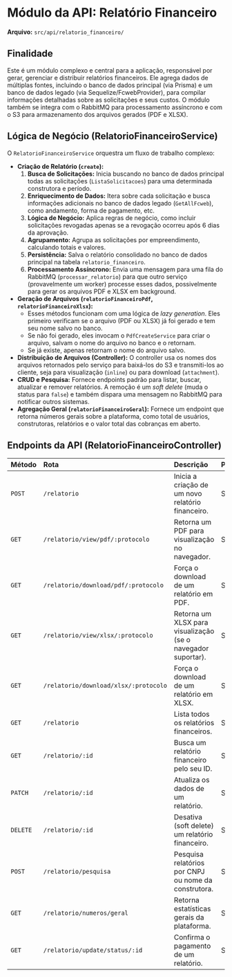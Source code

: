 
# Módulo da API: Relatório Financeiro

**Arquivo:** `src/api/relatorio_financeiro/`

## Finalidade

Este é um módulo complexo e central para a aplicação, responsável por gerar, gerenciar e distribuir relatórios financeiros. Ele agrega dados de múltiplas fontes, incluindo o banco de dados principal (via Prisma) e um banco de dados legado (via Sequelize/FcwebProvider), para compilar informações detalhadas sobre as solicitações e seus custos. O módulo também se integra com o RabbitMQ para processamento assíncrono e com o S3 para armazenamento dos arquivos gerados (PDF e XLSX).

## Lógica de Negócio (RelatorioFinanceiroService)

O `RelatorioFinanceiroService` orquestra um fluxo de trabalho complexo:

*   **Criação de Relatório (`create`):**
    1.  **Busca de Solicitações:** Inicia buscando no banco de dados principal todas as solicitações (`ListaSolicitacoes`) para uma determinada construtora e período.
    2.  **Enriquecimento de Dados:** Itera sobre cada solicitação e busca informações adicionais no banco de dados legado (`GetAllFcweb`), como andamento, forma de pagamento, etc.
    3.  **Lógica de Negócio:** Aplica regras de negócio, como incluir solicitações revogadas apenas se a revogação ocorreu após 6 dias da aprovação.
    4.  **Agrupamento:** Agrupa as solicitações por empreendimento, calculando totais e valores.
    5.  **Persistência:** Salva o relatório consolidado no banco de dados principal na tabela `relatorio_financeiro`.
    6.  **Processamento Assíncrono:** Envia uma mensagem para uma fila do RabbitMQ (`processar_relatorio`) para que outro serviço (provavelmente um worker) processe esses dados, possivelmente para gerar os arquivos PDF e XLSX em background.
*   **Geração de Arquivos (`relatorioFinanceiroPdf`, `relatorioFinanceiroXlsx`):**
    *   Esses métodos funcionam com uma lógica de *lazy generation*. Eles primeiro verificam se o arquivo (PDF ou XLSX) já foi gerado e tem seu nome salvo no banco.
    *   Se não foi gerado, eles invocam o `PdfCreateService` para criar o arquivo, salvam o nome do arquivo no banco e o retornam.
    *   Se já existe, apenas retornam o nome do arquivo salvo.
*   **Distribuição de Arquivos (Controller):** O controller usa os nomes dos arquivos retornados pelo serviço para baixá-los do S3 e transmiti-los ao cliente, seja para visualização (`inline`) ou para download (`attachment`).
*   **CRUD e Pesquisa:** Fornece endpoints padrão para listar, buscar, atualizar e remover relatórios. A remoção é um *soft delete* (muda o status para `false`) e também dispara uma mensagem no RabbitMQ para notificar outros sistemas.
*   **Agregação Geral (`relatorioFinanceiroGeral`):** Fornece um endpoint que retorna números gerais sobre a plataforma, como total de usuários, construtoras, relatórios e o valor total das cobranças em aberto.

## Endpoints da API (RelatorioFinanceiroController)

| Método | Rota | Descrição | Protegido |
| :--- | :--- | :--- | :--- |
| `POST` | `/relatorio` | Inicia a criação de um novo relatório financeiro. | Sim |
| `GET` | `/relatorio/view/pdf/:protocolo` | Retorna um PDF para visualização no navegador. | Sim |
| `GET` | `/relatorio/download/pdf/:protocolo` | Força o download de um relatório em PDF. | Sim |
| `GET` | `/relatorio/view/xlsx/:protocolo` | Retorna um XLSX para visualização (se o navegador suportar). | Sim |
| `GET` | `/relatorio/download/xlsx/:protocolo` | Força o download de um relatório em XLSX. | Sim |
| `GET` | `/relatorio` | Lista todos os relatórios financeiros. | Sim |
| `GET` | `/relatorio/:id` | Busca um relatório financeiro pelo seu ID. | Sim |
| `PATCH` | `/relatorio/:id` | Atualiza os dados de um relatório. | Sim |
| `DELETE` | `/relatorio/:id` | Desativa (soft delete) um relatório financeiro. | Sim |
| `POST` | `/relatorio/pesquisa` | Pesquisa relatórios por CNPJ ou nome da construtora. | Sim |
| `GET` | `/relatorio/numeros/geral` | Retorna estatísticas gerais da plataforma. | Sim |
| `GET` | `/relatorio/update/status/:id` | Confirma o pagamento de um relatório. | Sim |
